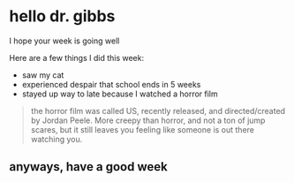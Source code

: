 # hello dr. gibbs

I hope your week is going well

Here are a few things I did this week: 

- saw my cat 
- experienced despair that school ends in 5 weeks 
- stayed up way to late because I watched a horror film
> the horror film was called US, recently released, and directed/created by Jordan Peele. More creepy than horror, and not a ton of jump scares, but it still leaves you feeling like someone is out there watching you. 

## anyways, have a good week